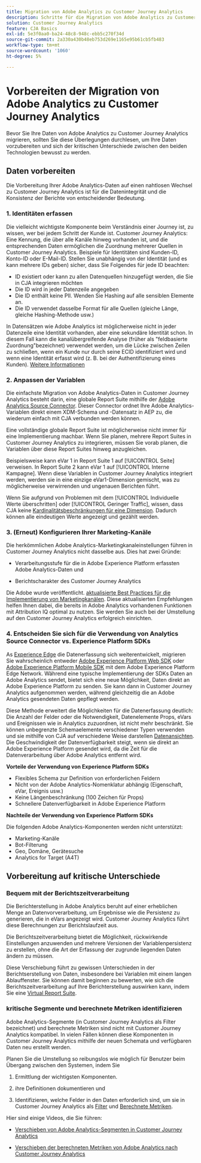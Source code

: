```yaml
---
title: Migration von Adobe Analytics zu Customer Journey Analytics
description: Schritte für die Migration von Adobe Analytics zu Customer Journey Analytics
solution: Customer Journey Analytics
feature: CJA Basics
exl-id: 5e3f0aa0-ba24-48c8-948c-ebb5c270f34d
source-git-commit: 2a330a430b48eb753d269e1165e95b61cb5fb483
workflow-type: tm+mt
source-wordcount: '1060'
ht-degree: 5%

---
```


# Vorbereiten der Migration von Adobe Analytics zu Customer Journey Analytics

Bevor Sie Ihre Daten von Adobe Analytics zu Customer Journey Analytics migrieren, sollten Sie diese Überlegungen durchlesen, um Ihre Daten vorzubereiten und sich der kritischen Unterschiede zwischen den beiden Technologien bewusst zu werden.

## Daten vorbereiten

Die Vorbereitung Ihrer Adobe Analytics-Daten auf einen nahtlosen Wechsel zu Customer Journey Analytics ist für die Datenintegrität und die Konsistenz der Berichte von entscheidender Bedeutung.

### 1. Identitäten erfassen

Die vielleicht wichtigste Komponente beim Verständnis einer Journey ist, zu wissen, wer bei jedem Schritt der Kunde ist. Customer Journey Analytics: Eine Kennung, die über alle Kanäle hinweg vorhanden ist, und die entsprechenden Daten ermöglichen die Zuordnung mehrerer Quellen in Customer Journey Analytics.
Beispiele für Identitäten sind Kunden-ID, Konto-ID oder E-Mail-ID. Stellen Sie unabhängig von der Identität (und es kann mehrere IDs geben) sicher, dass Sie Folgendes für jede ID beachten:

* ID existiert oder kann zu allen Datenquellen hinzugefügt werden, die Sie in CJA integrieren möchten
* Die ID wird in jeder Datenzeile angegeben
* Die ID enthält keine PII. Wenden Sie Hashing auf alle sensiblen Elemente an.
* Die ID verwendet dasselbe Format für alle Quellen (gleiche Länge, gleiche Hashing-Methode usw.)

In Datensätzen wie Adobe Analytics ist möglicherweise nicht in jeder Datenzeile eine Identität vorhanden, aber eine sekundäre Identität schon. In diesem Fall kann die kanalübergreifende Analyse (früher als &quot;feldbasierte Zuordnung&quot;bezeichnet) verwendet werden, um die Lücke zwischen Zeilen zu schließen, wenn ein Kunde nur durch seine ECID identifiziert wird und wenn eine Identität erfasst wird (z. B. bei der Authentifizierung eines Kunden). [Weitere Informationen](https://experienceleague.adobe.com/docs/analytics-platform/using/cja-connections/cca/overview.html?lang=de)

### 2. Anpassen der Variablen

Die einfachste Migration von Adobe Analytics-Daten in Customer Journey Analytics besteht darin, eine globale Report Suite mithilfe der [Adobe Analytics Source Connector](https://experienceleague.adobe.com/docs/experience-platform/sources/ui-tutorials/create/adobe-applications/analytics.html?lang=de). Dieser Connector ordnet Ihre Adobe Analytics-Variablen direkt einem XDM-Schema und -Datensatz in AEP zu, die wiederum einfach mit CJA verbunden werden können.

Eine vollständige globale Report Suite ist möglicherweise nicht immer für eine Implementierung machbar. Wenn Sie planen, mehrere Report Suites in Customer Journey Analytics zu integrieren, müssen Sie vorab planen, die Variablen über diese Report Suites hinweg anzugleichen.

Beispielsweise kann eVar 1 in Report Suite 1 auf [!UICONTROL Seite] verweisen. In Report Suite 2 kann eVar 1 auf [!UICONTROL Interne Kampagne]. Wenn diese Variablen in Customer Journey Analytics integriert werden, werden sie in eine einzige eVar1-Dimension gemischt, was zu möglicherweise verwirrenden und ungenauen Berichten führt.

Wenn Sie aufgrund von Problemen mit dem [!UICONTROL Individuelle Werte überschritten] oder [!UICONTROL Geringer Traffic], wissen, dass CJA keine [Kardinalitätsbeschränkungen für eine Dimension](/help/components/dimensions/high-cardinality.md). Dadurch können alle eindeutigen Werte angezeigt und gezählt werden.

### 3. (Erneut) Konfigurieren Ihrer Marketing-Kanäle

Die herkömmlichen Adobe Analytics-Marketingkanaleinstellungen führen in Customer Journey Analytics nicht dasselbe aus. Dies hat zwei Gründe:

* Verarbeitungsstufe für die in Adobe Experience Platform erfassten Adobe Analytics-Daten und

* Berichtscharakter des Customer Journey Analytics

Die Adobe wurde veröffentlicht. [aktualisierte Best Practices für die Implementierung von Marketingkanälen](https://experienceleague.adobe.com/docs/analytics/components/marketing-channels/mchannel-best-practices.html?lang=en). Diese aktualisierten Empfehlungen helfen Ihnen dabei, die bereits in Adobe Analytics vorhandenen Funktionen mit Attribution IQ optimal zu nutzen. Sie werden Sie auch bei der Umstellung auf den Customer Journey Analytics erfolgreich einrichten.

### 4. Entscheiden Sie sich für die Verwendung von Analytics Source Connector vs. Experience Platform SDKs

As [Experience Edge](https://experienceleague.adobe.com/docs/experience-platform/edge/home.html?lang=de) die Datenerfassung sich weiterentwickelt, migrieren Sie wahrscheinlich entweder [Adobe Experience Platform Web SDK](https://experienceleague.adobe.com/docs/web-sdk.html?lang=en) oder [Adobe Experience Platform Mobile SDK](https://experienceleague.adobe.com/docs/mobile.html?lang=en) mit dem Adobe Experience Platform Edge Network. Während eine typische Implementierung der SDKs Daten an Adobe Analytics sendet, bietet sich eine neue Möglichkeit, Daten direkt an Adobe Experience Platform zu senden. Sie kann dann in Customer Journey Analytics aufgenommen werden, während gleichzeitig die an Adobe Analytics gesendeten Daten gepflegt werden.

Diese Methode erweitert die Möglichkeiten für die Datenerfassung deutlich: Die Anzahl der Felder oder die Notwendigkeit, Datenelemente Props, eVars und Ereignissen wie in Analytics zuzuordnen, ist nicht mehr beschränkt. Sie können unbegrenzte Schemaelemente verschiedener Typen verwenden und sie mithilfe von CJA auf verschiedene Weise darstellen [Datenansichten](/help/data-views/data-views.md). Die Geschwindigkeit der Datenverfügbarkeit steigt, wenn sie direkt an Adobe Experience Platform gesendet wird, da die Zeit für die Datenverarbeitung über Adobe Analytics entfernt wird.

**Vorteile der Verwendung von Experience Platform SDKs**

* Flexibles Schema zur Definition von erforderlichen Feldern
* Nicht von der Adobe Analytics-Nomenklatur abhängig (Eigenschaft, eVar, Ereignis usw.)
* Keine Längenbeschränkung (100 Zeichen für Props)
* Schnellere Datenverfügbarkeit in Adobe Experience Platform

**Nachteile der Verwendung von Experience Platform SDKs**

Die folgenden Adobe Analytics-Komponenten werden nicht unterstützt:

* Marketing-Kanäle
* Bot-Filterung
* Geo, Domäne, Gerätesuche
* Analytics for Target (A4T)

## Vorbereitung auf kritische Unterschiede

### Bequem mit der Berichtszeitverarbeitung

Die Berichterstellung in Adobe Analytics beruht auf einer erheblichen Menge an Datenvorverarbeitung, um Ergebnisse wie die Persistenz zu generieren, die in eVars angezeigt wird. Customer Journey Analytics führt diese Berechnungen zur Berichtslaufzeit aus.

Die Berichtszeitverarbeitung bietet die Möglichkeit, rückwirkende Einstellungen anzuwenden und mehrere Versionen der Variablenpersistenz zu erstellen, ohne die Art der Erfassung der zugrunde liegenden Daten ändern zu müssen.

Diese Verschiebung führt zu gewissen Unterschieden in der Berichtserstellung von Daten, insbesondere bei Variablen mit einem langen Ablauffenster. Sie können damit beginnen zu bewerten, wie sich die Berichtszeitverarbeitung auf Ihre Berichterstellung auswirken kann, indem Sie eine [Virtual Report Suite](https://experienceleague.adobe.com/docs/analytics/components/virtual-report-suites/vrs-report-time-processing.html).

### kritische Segmente und berechnete Metriken identifizieren

Adobe Analytics-Segmente (in Customer Journey Analytics als Filter bezeichnet) und berechnete Metriken sind nicht mit Customer Journey Analytics kompatibel. In vielen Fällen können diese Komponenten in Customer Journey Analytics mithilfe der neuen Schemata und verfügbaren Daten neu erstellt werden.

Planen Sie die Umstellung so reibungslos wie möglich für Benutzer beim Übergang zwischen den Systemen, indem Sie

1. Ermittlung der wichtigsten Komponenten.

1. ihre Definitionen dokumentieren und

1. Identifizieren, welche Felder in den Daten erforderlich sind, um sie in Customer Journey Analytics als [Filter](/help/components/filters/filters-overview.md) und [Berechnete Metriken](/help/components/calc-metrics/calc-metr-overview.md).

Hier sind einige Videos, die Sie führen:

* [Verschieben von Adobe Analytics-Segmenten in Customer Journey Analytics](https://experienceleague.adobe.com/docs/customer-journey-analytics-learn/tutorials/moving-adobe-analytics-segments-to-customer-journey-analytics.html?lang=en)

* [Verschieben der berechneten Metriken von Adobe Analytics nach Customer Journey Analytics](https://experienceleague.adobe.com/docs/customer-journey-analytics-learn/tutorials/moving-your-calculated-metrics-from-adobe-analytics-to-customer-journey-analytics.html?lang=en)
